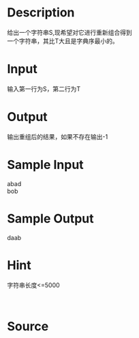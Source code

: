 
# Description

<div class="content"><div>给出一个字符串S,现希望对它进行重新组合得到</div>
<div>一个字符串，其比T大且是字典序最小的。</div>
<div></div>
<p></p></div>

# Input

<div class="content"><div>输入第一行为S，第二行为T</div>
<div></div>
<p></p></div>

# Output

<div class="content"><div>输出重组后的结果，如果不存在输出-1</div>
<div></div>
<p></p></div>

# Sample Input

<div class="content"><span class="sampledata">abad<br/>
bob</span></div>

# Sample Output

<div class="content"><span class="sampledata">daab</span></div>

# Hint

<div class="content"><p></p><p>字符串长度&lt;=5000</p><br/>
<p></p><p></p></div>

# Source

<div class="content"><p><a href="problemset.php?search="></a></p></div>

